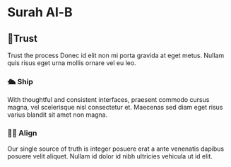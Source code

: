 # Surah Al-B

## 🤝Trust

Trust the process Donec id elit non mi porta gravida at eget metus. Nullam quis risus eget urna mollis ornare vel eu leo.

### 🛳 Ship&#x20;

With thoughtful and consistent interfaces, praesent commodo cursus magna, vel scelerisque nisl consectetur et. Maecenas sed diam eget risus varius blandit sit amet non magna.

### 🙇‍♀️ Align

Our single source of truth is integer posuere erat a ante venenatis dapibus posuere velit aliquet. Nullam id dolor id nibh ultricies vehicula ut id elit.
